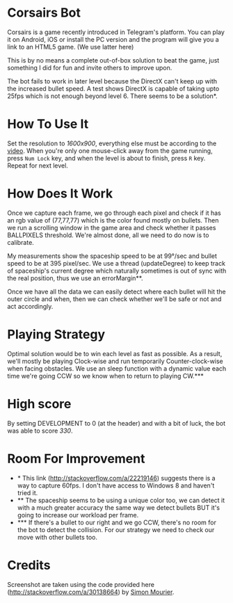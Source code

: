 # Corsairs Bot

Corsairs is a game recently introduced in Telegram's platform. You can play it on Android, iOS or install the PC version and the program will give you a link to an HTML5 game. (We use latter here)

This is by no means a complete out-of-box solution to beat the game, just something I did for fun and invite others to improve upon.

The bot fails to work in later level because the DirectX can't keep up with the increased bullet speed. A test shows DirectX is capable of taking upto 25fps which is not enough beyond level 6. There seems to be a solution*. 

# How To Use It

Set the resolution to *1600x900*, everything else must be according to the [video](https://github.com/xphoniex/Corsairs-Bot/raw/master/v1%20-%20watch%20this.mp4).
When you're only one mouse-click away from the game running, press `Num Lock` key, and when the level is about to finish, press `R` key. Repeat for next level.

# How Does It Work

Once we capture each frame, we go through each pixel and check if it has an rgb value of (77,77,77) which is the color found mostly on bullets.
Then we run a scrolling window in the game area and check whether it passes BALLPIXELS threshold. We're almost done, all we need to do now is to calibrate.

My measurements show the spaceship speed to be at 99°/sec and bullet speed to be at 395 pixel/sec.
We use a thread (updateDegree) to keep track of spaceship's current degree which naturally sometimes is out of sync with the real position, thus we use an errorMargin**.

Once we have all the data we can easily detect where each bullet will hit the outer circle and when, then we can check whether we'll be safe or not and act accordingly.

# Playing Strategy

Optimal solution would be to win each level as fast as possible. As a result, we'll mostly be playing Clock-wise and run temporarily Counter-clock-wise when facing obstacles. We use an sleep function with a dynamic value each time we're going CCW so we know when to return to playing CW.***

# High score

By setting DEVELOPMENT to 0 (at the header) and with a bit of luck, the bot was able to score *330*.

# Room For Improvement

* \* This link (http://stackoverflow.com/a/22219146) suggests there is a way to capture 60fps. I don't have access to Windows 8 and haven't tried it.
* \*\* The spaceship seems to be using a unique color too, we can detect it with a much greater accuracy the same way we detect bullets BUT it's going to increase our workload per frame.
* \*\*\* If there's a bullet to our right and we go CCW, there's no room for the bot to detect the collision. For our strategy we need to check our move with other bullets too.

# Credits

Screenshot are taken using the code provided here (http://stackoverflow.com/a/30138664) by [Simon Mourier](https://github.com/smourier).

